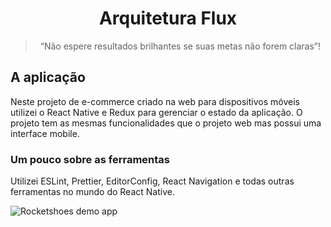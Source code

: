 <h1 align="center">
  Arquitetura Flux
</h1>

<blockquote align="center">“Não espere resultados brilhantes se suas metas não forem claras”!</blockquote>

## A aplicação

Neste projeto de e-commerce criado na web para dispositivos móveis utilizei o React Native e Redux para gerenciar o estado da aplicação. O projeto tem as mesmas funcionalidades que o projeto web mas possui uma interface mobile.

### Um pouco sobre as ferramentas

Utilizei ESLint, Prettier, EditorConfig, React Navigation e todas outras ferramentas no mundo do React Native.

![Rocketshoes demo app](assets/demo.gif)
